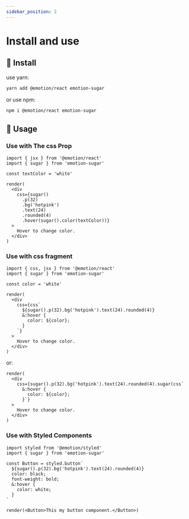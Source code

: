 ```yaml
---
sidebar_position: 2
---
```


# Install and use

## 🔧 Install

use yarn:

```sh
yarn add @emotion/react emotion-sugar
```

or use npm:

```sh
npm i @emotion/react emotion-sugar
```

## 🧩 Usage

### Use with The css Prop

```tsx
import { jsx } from '@emotion/react'
import { sugar } from 'emotion-sugar'

const textColor = 'white'

render(
  <div
    css={sugar()
      .p(32)
      .bg('hotpink')
      .text(24)
      .rounded(4)
      .hover(sugar().color(textColor))}
  >
    Hover to change color.
  </div>
)
```

### Use with css fragment

```tsx
import { css, jsx } from '@emotion/react'
import { sugar } from 'emotion-sugar'

const color = 'white'

render(
  <div
    css={css`
      ${sugar().p(32).bg('hotpink').text(24).rounded(4)}
      &:hover {
        color: ${color};
      }
    `}
  >
    Hover to change color.
  </div>
)
```

or:

```tsx
render(
  <div
    css={sugar().p(32).bg('hotpink').text(24).rounded(4).sugar(css`
      &:hover {
        color: ${color};
      }`}
  >
    Hover to change color.
  </div>
)
```

### Use with Styled Components

```tsx
import styled from '@emotion/styled'
import { sugar } from 'emotion-sugar'

const Button = styled.button`
  ${sugar().p(32).bg('hotpink').text(24).rounded(4)}
  color: black;
  font-weight: bold;
  &:hover {
    color: white;
  }
`

render(<Button>This my button component.</Button>)
```
